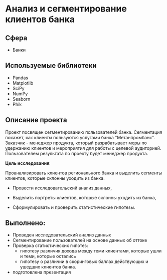 # Анализ и сегментирование клиентов банка 

## Сфера
* Банки
  
## Используемые библиотеки
* Pandas  
* Matplotlib
* SciPy
* NumPy
* Seaborn
* Phik

## Описание проекта
Проект посвящен сегментированию пользователей банка. Сегментация покажет, как клиенты пользуются услугами банка "Метанпромбанк".
Заказчик - менеджер продукта, который разрабатывает меры по удержанию клиентов и мероприятия для работы с целевой аудиторией. 
Пользователем результата по проекту будет менеджер продукта.

**Цель исследования**:
  
Проанализировать клиентов регионального банка и выделить сегменты клиентов, которые склонны уходить из банка.

- Провести исследовательский анализ данных,  
  
- Выделить портреты клиентов, которые склонны уходить из банка,  
  
- Сформулировать и проверить статистические гипотезы.  

## Выполнено:

* Проведен исследовательский анализ данных
* Сегментирование пользователей на основе данных об оттоке
* Проверка статистических гипотез:
    * гипотезу различия дохода между теми клиентами, которые ушли и теми, которые остались
    * гипотезу о различии в скоринговых баллах действующих и ушедших клиентов банка.
* подготовлена презентация

